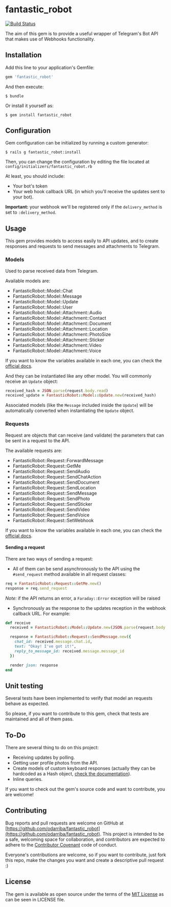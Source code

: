 # fantastic_robot
[![Build Status](https://travis-ci.org/odarriba/fantastic_robot.svg)](https://travis-ci.org/odarriba/fantastic_robot)

The aim of this gem is to provide a useful wrapper of Telegram's Bot API that makes use of Webhooks functionality.

## Installation

Add this line to your application's Gemfile:

```ruby
gem 'fantastic_robot'
```

And then execute:
```
$ bundle
```

Or install it yourself as:
```
$ gem install fantastic_robot
```

## Configuration

Gem configuration can be initialized by running a custom generator:

```
$ rails g fantastic_robot:install
```

Then, you can change the configuration by editing the file located at `config/initializers/fantastic_robot.rb`

At least, you should include:
* Your bot's token
* Your web hook callback URL (in which you'll receive the updates sent to your bot).

**Important:** your webhook we'll be registered only if the `delivery_method` is set to `:delivery_method`.

## Usage

This gem provides models to access easily to API updates, and to create responses and requests to send messages and attachments to Telegram.

### Models

Used to parse received data from Telegram.

Available models are:
* FantasticRobot::Model::Chat
* FantasticRobot::Model::Message
* FantasticRobot::Model::Update
* FantasticRobot::Model::User
* FantasticRobot::Model::Attachment::Audio
* FantasticRobot::Model::Attachment::Contact
* FantasticRobot::Model::Attachment::Document
* FantasticRobot::Model::Attachment::Location
* FantasticRobot::Model::Attachment::PhotoSize
* FantasticRobot::Model::Attachment::Sticker
* FantasticRobot::Model::Attachment::Video
* FantasticRobot::Model::Attachment::Voice

If you want to know the variables available in each one, you can check the [official docs](https://core.telegram.org/bots/api#available-types).

And they can be instantiated like any other model. You will commonly receive an `Update` object:

```ruby
received_hash = JSON.parse(request.body.read)
received_update = FantasticRobot::Model::Update.new(received_hash)
```

Associated models (like the `Message` included inside the `Update`) will be automatically converted when instantiating the `Update` object.

### Requests

Request are objects that can receive (and validate) the parameters that can be sent in a request to the API.

The available requests are:
* FantasticRobot::Request::ForwardMessage
* FantasticRobot::Request::GetMe
* FantasticRobot::Request::SendAudio
* FantasticRobot::Request::SendChatAction
* FantasticRobot::Request::SendDocument
* FantasticRobot::Request::SendLocation
* FantasticRobot::Request::SendMessage
* FantasticRobot::Request::SendPhoto
* FantasticRobot::Request::SendSticker
* FantasticRobot::Request::SendVideo
* FantasticRobot::Request::SendVoice
* FantasticRobot::Request::SetWebhook

If you want to know the variables available in each one, you can check the [official docs](https://core.telegram.org/bots/api#available-methods).

#### Sending a request

There are two ways of sending a request:

* All of them can be send asynchronously to the API using the `#send_request` method available in all request classes:

```ruby
req = FantasticRobot::Request::GetMe.new()
response = req.send_request
```

  *Note:* if the API returns an error, a `Faraday::Error` exception will be raised

* Synchronously as the response to the updates reception in the webhook callback URL. For example:

```ruby
def receive
  received = FantasticRobot::Model::Update.new(JSON.parse(request.body.read))

  response = FantasticRobot::Request::SendMessage.new({
    chat_id: received.message.chat.id,
    text: "Okay! I've got it!",
    reply_to_message_id: received.message.message_id
  })

  render json: response
end
```

## Unit testing

Several tests have been implemented to verify that model an requests behave as expected.

So please, if you want to contribute to this gem, check that tests are maintained and all of them pass.

## To-Do

There are several thing to do on this project:
* Receiving updates by polling.
* Getting user profile photos from the API.
* Create models of custom keyboard responses (actually they can be hardcoded as a Hash object, [check the documentation](https://core.telegram.org/bots/api#replykeyboardmarkup)).
* Inline queries.

If you want to check out the gem's source code and want to contribute, you are welcome!

## Contributing

Bug reports and pull requests are welcome on GitHub at [https://github.com/odarriba/fantastic_robot](https://github.com/odarriba/fantastic_robot). This project is intended to be a safe, welcoming space for collaboration, and contributors are expected to adhere to the [Contributor Covenant](http://contributor-covenant.org) code of conduct.

Everyone's contributions are welcome, so if you want to contribute, just fork this repo, make the changes you want and create a descriptive pull request :)


## License

The gem is available as open source under the terms of the [MIT License](http://opensource.org/licenses/MIT) as can be seen in LICENSE file.
